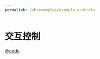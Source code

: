 ```yaml
---
permalink: /zh/examples/example-controls
---
```


# 交互控制

<script setup>
import ExampleControls from 'docs/examples/components/example-controls.vue';
</script>

<ExampleControls />

@[code](./components/example-controls.vue)